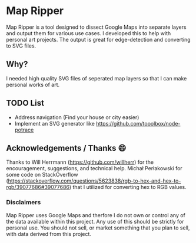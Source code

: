 # Map Ripper
Map Ripper is a tool designed to dissect Google Maps into separate layers and output them for various use cases. I developed this to help with personal art projects. The output is great for edge-detection and converting to SVG files.

## Why?
I needed high quality SVG files of seperated map layers so that I can make personal works of art.

## TODO List
- Address navigation (Find your house or city easier)
- Implement an SVG generator like https://github.com/tooolbox/node-potrace

## Acknowledgements / Thanks 😄
Thanks to Will Herrmann (https://github.com/willherr) for the encouragement, suggestions, and technical help.
Michał Perłakowski for some code on StackOverflow (https://stackoverflow.com/questions/5623838/rgb-to-hex-and-hex-to-rgb/39077686#39077686) that I utilized for converting hex to RGB values.

### Disclaimers
Map Ripper uses Google Maps and therfore I do not own or control any of the data available within this project. Any use of this should be strictly for personal use. You should not sell, or market something that you plan to sell, with data derived from this project.
